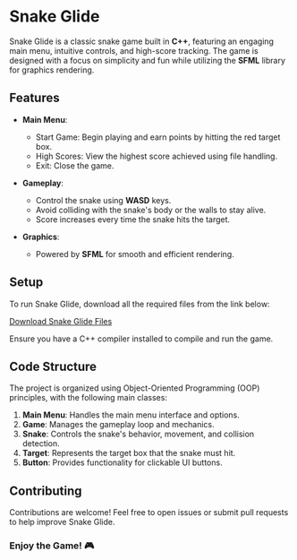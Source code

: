 # Snake Glide

Snake Glide is a classic snake game built in **C++**, featuring an engaging main menu, intuitive controls, and high-score tracking. The game is designed with a focus on simplicity and fun while utilizing the **SFML** library for graphics rendering.

## Features

- **Main Menu**:
  - Start Game: Begin playing and earn points by hitting the red target box.
  - High Scores: View the highest score achieved using file handling.
  - Exit: Close the game.

- **Gameplay**:
  - Control the snake using **WASD** keys.
  - Avoid colliding with the snake's body or the walls to stay alive.
  - Score increases every time the snake hits the target.

- **Graphics**:
  - Powered by **SFML** for smooth and efficient rendering.
## Setup

To run Snake Glide, download all the required files from the link below:

[Download Snake Glide Files](https://drive.google.com/drive/folders/1hitNz7wZNsrjrcJ5KWyanhgCGKiQq7l2)

Ensure you have a C++ compiler installed to compile and run the game.
## Code Structure

The project is organized using Object-Oriented Programming (OOP) principles, with the following main classes:

1. **Main Menu**: Handles the main menu interface and options.
2. **Game**: Manages the gameplay loop and mechanics.
3. **Snake**: Controls the snake's behavior, movement, and collision detection.
4. **Target**: Represents the target box that the snake must hit.
5. **Button**: Provides functionality for clickable UI buttons.

## Contributing

Contributions are welcome! Feel free to open issues or submit pull requests to help improve Snake Glide.


### Enjoy the Game! 🎮
